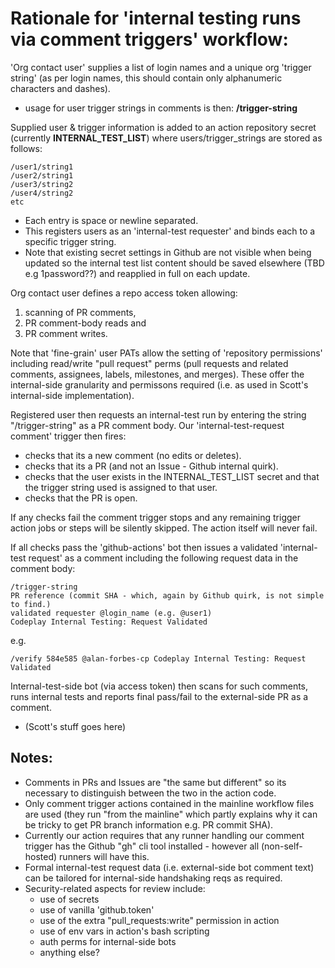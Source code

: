 # Rationale for 'internal testing runs via comment triggers' workflow:

'Org contact user' supplies a list of login names and a unique org 'trigger string' (as per login names, this should contain only alphanumeric characters and dashes).
- usage for user trigger strings in comments is then: **/trigger-string**

Supplied user & trigger information is added to an action repository secret (currently **INTERNAL_TEST_LIST**) where users/trigger_strings are stored as follows:

    /user1/string1
    /user2/string1
    /user3/string2
    /user4/string2
    etc

- Each entry is space or newline separated.
- This registers users as an 'internal-test requester' and binds each to a specific trigger string.
- Note that existing secret settings in Github are not visible when being updated so the internal test list content should be saved elsewhere (TBD e.g 1password??) and reapplied in full on each update.

Org contact user defines a repo access token allowing:
1. scanning of PR comments, 
2. PR comment-body reads and 
3. PR comment writes.

Note that 'fine-grain' user PATs allow the setting of 'repository permissions' including read/write "pull request" perms (pull requests and related comments, assignees, labels, milestones, and merges). These offer the internal-side granularity and permissons required (i.e. as used in Scott's internal-side implementation).

Registered user then requests an internal-test run by entering the string "/trigger-string" as a PR comment body.
Our 'internal-test-request comment' trigger then fires:
- checks that its a new comment (no edits or deletes).
- checks that its a PR (and not an Issue - Github internal quirk).
- checks that the user exists in the INTERNAL_TEST_LIST secret and that the trigger string used is assigned to that user.
- checks that the PR is open.

If any checks fail the comment trigger stops and any remaining trigger action jobs or steps will be silently skipped. The action itself will never fail.

If all checks pass the 'github-actions' bot then issues a validated 'internal-test request' as a comment including the following request data in the comment body:

    /trigger-string
    PR reference (commit SHA - which, again by Github quirk, is not simple to find.)
    validated requester @login_name (e.g. @user1)
    Codeplay Internal Testing: Request Validated

e.g.

    /verify 584e585 @alan-forbes-cp Codeplay Internal Testing: Request Validated

Internal-test-side bot (via access token) then scans for such comments, runs internal tests and reports final pass/fail to the external-side PR as a comment.
- (Scott's stuff goes here)

## Notes:

- Comments in PRs and Issues are "the same but different" so its necessary to distinguish between the two in the action code.
- Only comment trigger actions contained in the mainline workflow files are used (they run "from the mainline" which partly explains why it can be tricky to get PR branch information e.g. PR commit SHA).
- Currently our action requires that any runner handling our comment trigger has the Github "gh" cli tool installed - however all (non-self-hosted) runners will have this.
- Formal internal-test request data (i.e. external-side bot comment text) can be tailored for internal-side handshaking reqs as required.
- Security-related aspects for review include:
  - use of secrets
  - use of vanilla 'github.token'
  - use of the extra "pull_requests:write" permission in action
  - use of env vars in action's bash scripting
  - auth perms for internal-side bots
  - anything else?
